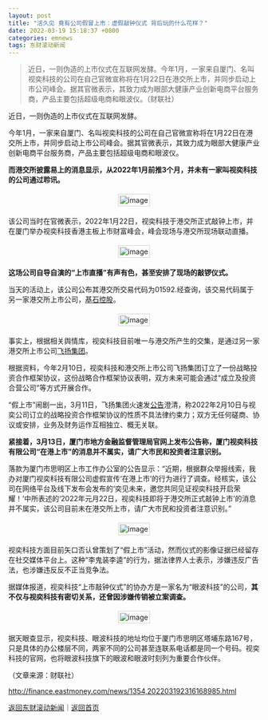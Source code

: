```yaml
---
layout: post
title: "活久见 竟有公司假冒上市：虚假敲钟仪式 背后玩的什么花样？"
date: 2022-03-19 15:18:37 +0800
categories: emnews
tags: 东财滚动新闻
---
```

> 近日，一则伪造的上市仪式在互联网发酵。今年1月，一家来自厦门、名叫视奕科技的公司在自己官微宣称将在1月22日在港交所上市，并同步启动上市公司峰会。据其官微表示，其致力成为眼部大健康产业创新电商平台服务商，产品主要包括超级电商和眼波仪。（财联社）

<p>近日，一则伪造的上市仪式在互联网发酵。</p><p>今年1月，一家来自厦门、名叫视奕科技的公司在自己官微宣称将在1月22日在港交所上市，并同步启动上市公司峰会。据其官微表示，其致力成为眼部大健康产业创新电商平台服务商，产品主要包括超级电商和眼波仪。</p><p><strong>而港交所披露易上的消息显示，从2022年1月前推3个月，并未有一家叫视奕科技的公司通过聆讯。</strong></p><center><img src="https://dfscdn.dfcfw.com/download/D25018585148742233174_w550h412.jpg" alt="image" style="border:#d1d1d1 1px solid;padding:3px;margin:5px 0;" /></center><p>该公司当时在官微表示，2022年1月22日，视奕科技于港交所正式敲钟上市，并在厦门举办视奕科技香港主板上市财富峰会，峰会现场与港交所现场联动直播。</p><center><img src="https://dfscdn.dfcfw.com/download/D25252792851553315612_w640h384.jpg" alt="image" style="border:#d1d1d1 1px solid;padding:3px;margin:5px 0;" /></center><p><strong>这场公司自导自演的“上市直播”有声有色，甚至安排了现场的敲锣仪式。</strong></p><p>当天的活动上，该公司公布其港交所交易代码为01592.经查询，该交易代码属于另一家港交所上市公司，<span id="Info.116.01592"><a href="http://quote.eastmoney.com/unify/r/116.01592" class="keytip" data-code="116,01592">基石控股</a></span>。</p><center><img src="https://dfscdn.dfcfw.com/download/D25160355032409437991_w379h374.jpg" alt="image" style="border:#d1d1d1 1px solid;padding:3px;margin:5px 0;" /></center><p>事实上，根据相关舆情库，视奕科技目前唯一与港交所产生的交集，是通过另一家港交所上市公司<span id="Info.116.01901"><a href="http://quote.eastmoney.com/unify/r/116.01901" class="keytip" data-code="116,01901">飞扬集团</a></span>。</p><p>根据资料，今年2月10日，视奕科技和港交所上市公司<span web="1" href="http://quote.eastmoney.com/unify/r/116.01901" class="em_stock_key_common" data-code="116,01901">飞扬集团</span>订立了一份战略投资合作框架协议，这份战略合作框架协议表明，双方未来可能会通过“成立及投资合营公司”等方式开展合作。</p><p>“假上市”闹剧一出，3月11日，<span web="1" href="http://quote.eastmoney.com/unify/r/116.01901" class="em_stock_key_common" data-code="116,01901">飞扬集团</span>火速发<span id="Info.3332"><a href="http://data.eastmoney.com/notices/" class="infokey">公告</a></span>澄清，称2022年2月10日与视奕公司订立的战略投资合作框架协议的性质不具法律约束力；双方无任何磋商、协议或安排，业务及财务运作互相独立、概无关联。</p><p><strong>紧接着，3月13日，厦门市地方金融监督管理局官网上发布公告称，厦门视奕科技有限公司“在港上市”的消息并不属实，请广大市民和投资者注意识别。</strong></p><p>落款为厦门市思明区上市工作办公室的公告显示：“近期，根据群众举报线索，我办对厦门视奕科技有限公司虚假宣传‘在港上市’的行为进行了调查。经核实，该公司在网络平台及线下发布会发布的‘奕见未来，邀您共同见证视奕科技开启荣耀！’中所表述的‘2022年元月22日，视奕科技即将于港交所正式敲钟上市’的消息并不属实，该公司目前未在港交所上市，请广大市民和投资者注意识别。”</p><center><img src="https://dfscdn.dfcfw.com/download/D24662834952483711393_w693h674.jpg" alt="image" style="border:#d1d1d1 1px solid;padding:3px;margin:5px 0;" /></center><p>视奕科技方面目前矢口否认曾策划了“假上市”活动，然而仪式的影像证据已经留存在社交媒体平台上。这种“李鬼装李逵”的行为，据法律界人士表示，涉嫌违反广告法，也涉嫌违反反不正当竞争法。</p><p>据媒体报道，视奕科技“上市敲钟仪式”的协办方是一家名为“眼波科技”的公司，<strong>其不仅与视奕科技有密切关系，还曾因涉嫌传销被立案调查。</strong></p><center><img src="https://dfscdn.dfcfw.com/download/D25006277773975408541_w600h330.jpg" alt="image" style="border:#d1d1d1 1px solid;padding:3px;margin:5px 0;" /></center><p>据天眼查显示，视奕科技、眼波科技的地址均位于厦门市思明区塔埔东路167号，只是具体的办公楼层不同，两家不同的公司甚至连联系电话都是同一个号码。视奕科技的官网，也将眼波科技旗下的眼波和眼波时刻列为重要合作伙伴。</p><p class="em_media">（文章来源：财联社）</p>

<http://finance.eastmoney.com/news/1354,202203192316168985.html>

[返回东财滚动新闻](//finews.withounder.com/emnews/)｜[返回首页](//finews.withounder.com/)